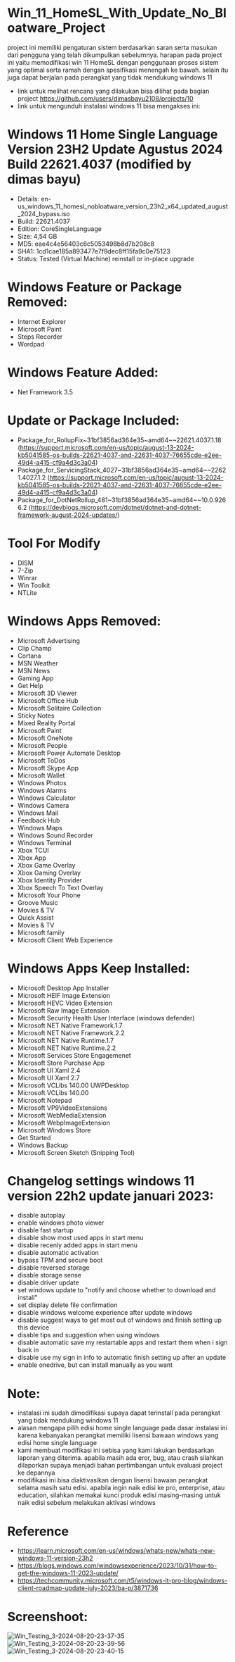 # Win_11_HomeSL_With_Update_No_Bloatware_Project

project ini memiliki pengaturan sistem berdasarkan saran serta masukan dari pengguna yang telah dikumpulkan sebelumnya. harapan pada project ini yaitu memodifikasi win 11 HomeSL dengan penggunaan proses sistem yang optimal serta ramah dengan spesifikasi menengah ke bawah. selain itu juga dapat berjalan pada perangkat yang tidak mendukung windows 11

- link untuk melihat rencana yang dilakukan bisa dilihat pada bagian project https://github.com/users/dimasbayu2108/projects/10
- link untuk mengunduh instalasi windows 11 bisa mengakses ini: 

# Windows 11 Home Single Language Version 23H2 Update Agustus 2024 Build 22621.4037 (modified by dimas bayu) 

- Details: en-us_windows_11_homesl_nobloatware_version_23h2_x64_updated_august_2024_bypass.iso
- Build: 22621.4037
- Edition: CoreSingleLanguage
- Size: 4,54 GB
- MD5: eae4c4e56403c6c5053498b8d7b208c8
- SHA1: 1cd1cae185a893477e7f9dec8ff15fa9c0e75123
- Status: Tested (Virtual Machine) reinstall or in-place upgrade

# Windows Feature or Package Removed:
- Internet Explorer
- Microsoft Paint
- Steps Recorder
- Wordpad

# Windows Feature Added:
- Net Framework 3.5

# Update or Package Included:
- Package_for_RollupFix~31bf3856ad364e35~amd64~~22621.4037.1.18 (https://support.microsoft.com/en-us/topic/august-13-2024-kb5041585-os-builds-22621-4037-and-22631-4037-76655cde-e2ee-49d4-a415-cf9a4d3c3a04)
- Package_for_ServicingStack_4027~31bf3856ad364e35~amd64~~22621.4027.1.2 (https://support.microsoft.com/en-us/topic/august-13-2024-kb5041585-os-builds-22621-4037-and-22631-4037-76655cde-e2ee-49d4-a415-cf9a4d3c3a04)
- Package_for_DotNetRollup_481~31bf3856ad364e35~amd64~~10.0.9266.2 (https://devblogs.microsoft.com/dotnet/dotnet-and-dotnet-framework-august-2024-updates/)

# Tool For Modify
- DISM
- 7-Zip
- Winrar
- Win Toolkit
- NTLite

# Windows Apps Removed:
- Microsoft Advertising
- Clip Champ
- Cortana
- MSN Weather
- MSN News
- Gaming App
- Get Help
- Microsoft 3D Viewer
- Microsoft Office Hub
- Microsoft Solitaire Collection
- Sticky Notes
- Mixed Reality Portal
- Microsoft Paint
- Microsoft OneNote
- Microsoft People
- Microsoft Power Automate Desktop
- Microsoft ToDos
- Microsoft Skype App
- Microsoft Wallet
- Windows Photos
- Windows Alarms
- Windows Calculator
- Windows Camera
- Windows Mail
- Feedback Hub
- Windows Maps
- Windows Sound Recorder
- Windows Terminal
- Xbox TCUI
- Xbox App
- Xbox Game Overlay
- Xbox Gaming Overlay
- Xbox Identity Provider
- Xbox Speech To Text Overlay
- Microsoft Your Phone
- Groove Music
- Movies & TV 
- Quick Assist
- Movies & TV
- Microsoft family
- Microsoft Client Web Experience

# Windows Apps Keep Installed:
- Microsoft Desktop App Installer
- Microsoft HEIF Image Extension
- Microsoft HEVC Video Extension
- Microsoft Raw Image Extension
- Microsoft Security Health User Interface (windows defender)
- Microsoft NET Native Framework.1.7
- Microsoft NET Native Framework.2.2
- Microsoft NET Native Runtime.1.7
- Microsoft NET Native Runtime.2.2
- Microsoft Services Store Engagemenet
- Microsoft Store Purchase App
- Microsoft UI Xaml 2.4
- Microsoft UI Xaml 2.7
- Microsoft VCLibs 140.00 UWPDesktop
- Microsoft VCLibs 140.00
- Microsoft Notepad
- Microsoft VP9VideoExtensions
- Microsoft WebMediaExtension
- Microsoft WebpImageExtension
- Microsoft Windows Store
- Get Started
- Windows Backup
- Microsoft Screen Sketch (Snipping Tool)

# Changelog settings windows 11 version 22h2 update januari 2023:
- disable autoplay
- enable windows photo viewer
- disable fast startup
- disable show most used apps in start menu
- disable recenly added apps in start menu
- disable automatic activation
- bypass TPM and secure boot
- disable reversed storage
- disable storage sense
- disable driver update
- set windows update to "notify and choose whether to download and install"
- set display delete file confirmation
- disable windows welcome experience after update windows
- disable suggest ways to get most out of windows and finish setting up this device
- disable tips and suggestion when using windows
- disable automatic save my restartable apps and restart them when i sign back in
- disable use my sign in info to automatic finish setting up after an update
- enable onedrive, but can install manually as you want


# Note:
- instalasi ini sudah dimodifikasi supaya dapat terinstall pada perangkat yang tidak mendukung windows 11
- alasan mengapa pilih edisi home single language pada dasar instalasi ini karena kebanyakan perangkat memiliki lisensi bawaan windows yang edisi home single language
- kami membuat modifikasi ini sebisa yang kami lakukan berdasarkan laporan yang diterima. apabila masih ada eror, bug, atau crash silahkan dilaporkan supaya menjadi bahan pertimbangan untuk evaluasi project ke depannya
- modifikasi ini bisa diaktivasikan dengan lisensi bawaan perangkat selama masih satu edisi. apabila ingin naik edisi ke pro, enterprise, atau education, silahkan memakai kunci produk edisi masing-masing untuk naik edisi sebelum melakukan aktivasi windows

# Reference
- https://learn.microsoft.com/en-us/windows/whats-new/whats-new-windows-11-version-23h2
- https://blogs.windows.com/windowsexperience/2023/10/31/how-to-get-the-windows-11-2023-update/
- https://techcommunity.microsoft.com/t5/windows-it-pro-blog/windows-client-roadmap-update-july-2023/ba-p/3871736

# Screenshoot:
![Win_Testing_3-2024-08-20-23-37-35](https://github.com/user-attachments/assets/3f1f6660-995c-49c1-88f4-5724ba6ff06e)
![Win_Testing_3-2024-08-20-23-39-56](https://github.com/user-attachments/assets/b2a03985-a307-40ac-a0c8-9ccb65f26d39)
![Win_Testing_3-2024-08-20-23-40-15](https://github.com/user-attachments/assets/e871ea2f-74f5-464f-9a89-b7f410d3b7b7)






